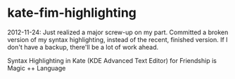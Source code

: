 kate-fim-highlighting
=====================

2012-11-24:
    Just realized a major screw-up on my part. Committed a broken version of my syntax highlighting, 
instead of the recent, finished version. If I don't have a backup, there'll be a lot of work ahead.

Syntax Highlighting in Kate (KDE Advanced Text Editor) for Friendship is Magic ++ Language